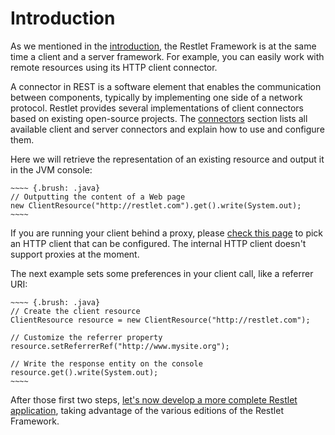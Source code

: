 # Introduction

As we mentioned in the [introduction](technical-resources/restlet-framework/guide/2.2/introduction/overview "Part I - Introduction"),
the Restlet Framework is at the same time a client and a server
framework. For example, you can easily work with remote resources using
its HTTP client connector.

A connector in REST is a software element that enables the communication
between components, typically by implementing one side of a network
protocol. Restlet provides several implementations of client connectors
based on existing open-source projects. The
[connectors](technical-resources/restlet-framework/guide/2.2/core/base/connectors/overview "Connectors")
section lists all available client and server connectors and explain how
to use and configure them.

Here we will retrieve the representation of an existing resource and
output it in the JVM console:
```
~~~~ {.brush: .java}
// Outputting the content of a Web page  
new ClientResource("http://restlet.com").get().write(System.out);  
~~~~
```
If you are running your client behind a proxy, please [check this
page](../../core/base/connectors/00_overview.md) to
pick an HTTP client that can be configured. The internal HTTP client
doesn't support proxies at the moment.

The next example sets some preferences in your client call, like a
referrer URI:
```
~~~~ {.brush: .java}
// Create the client resource  
ClientResource resource = new ClientResource("http://restlet.com");  

// Customize the referrer property  
resource.setReferrerRef("http://www.mysite.org");  

// Write the response entity on the console
resource.get().write(System.out);  
~~~~
```
After those first two steps, [let's now develop a more complete Restlet
application](technical-resources/restlet-framework/guide/2.2/introduction/first-stpes/first-application "First application"),
taking advantage of the various editions of the Restlet Framework.
